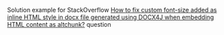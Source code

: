 Solution example for StackOverflow [How to fix custom font-size added as inline HTML style in docx file generated using DOCX4J when embedding HTML content as altchunk?](https://stackoverflow.com/questions/79374324/how-to-fix-custom-font-size-added-as-inline-html-style-in-docx-file-generated-us/79374615?noredirect=1#comment139980702_79374615) question